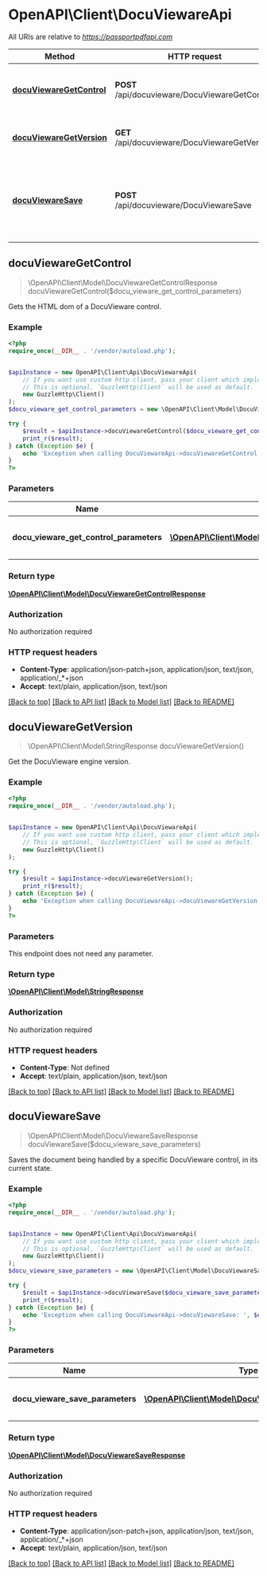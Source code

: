 # OpenAPI\Client\DocuViewareApi

All URIs are relative to *https://passportpdfapi.com*

Method | HTTP request | Description
------------- | ------------- | -------------
[**docuViewareGetControl**](DocuViewareApi.md#docuViewareGetControl) | **POST** /api/docuvieware/DocuViewareGetControl | Gets the HTML dom of a DocuVieware control.
[**docuViewareGetVersion**](DocuViewareApi.md#docuViewareGetVersion) | **GET** /api/docuvieware/DocuViewareGetVersion | Get the DocuVieware engine version.
[**docuViewareSave**](DocuViewareApi.md#docuViewareSave) | **POST** /api/docuvieware/DocuViewareSave | Saves the document being handled by a specific DocuVieware control, in its current state.



## docuViewareGetControl

> \OpenAPI\Client\Model\DocuViewareGetControlResponse docuViewareGetControl($docu_vieware_get_control_parameters)

Gets the HTML dom of a DocuVieware control.

### Example

```php
<?php
require_once(__DIR__ . '/vendor/autoload.php');


$apiInstance = new OpenAPI\Client\Api\DocuViewareApi(
    // If you want use custom http client, pass your client which implements `GuzzleHttp\ClientInterface`.
    // This is optional, `GuzzleHttp\Client` will be used as default.
    new GuzzleHttp\Client()
);
$docu_vieware_get_control_parameters = new \OpenAPI\Client\Model\DocuViewareGetControlParameters(); // \OpenAPI\Client\Model\DocuViewareGetControlParameters | A DocuViewareGetControlParameters object specifying the parameters of the action.

try {
    $result = $apiInstance->docuViewareGetControl($docu_vieware_get_control_parameters);
    print_r($result);
} catch (Exception $e) {
    echo 'Exception when calling DocuViewareApi->docuViewareGetControl: ', $e->getMessage(), PHP_EOL;
}
?>
```

### Parameters


Name | Type | Description  | Notes
------------- | ------------- | ------------- | -------------
 **docu_vieware_get_control_parameters** | [**\OpenAPI\Client\Model\DocuViewareGetControlParameters**](../Model/DocuViewareGetControlParameters.md)| A DocuViewareGetControlParameters object specifying the parameters of the action. |

### Return type

[**\OpenAPI\Client\Model\DocuViewareGetControlResponse**](../Model/DocuViewareGetControlResponse.md)

### Authorization

No authorization required

### HTTP request headers

- **Content-Type**: application/json-patch+json, application/json, text/json, application/_*+json
- **Accept**: text/plain, application/json, text/json

[[Back to top]](#) [[Back to API list]](../../README.md#documentation-for-api-endpoints)
[[Back to Model list]](../../README.md#documentation-for-models)
[[Back to README]](../../README.md)


## docuViewareGetVersion

> \OpenAPI\Client\Model\StringResponse docuViewareGetVersion()

Get the DocuVieware engine version.

### Example

```php
<?php
require_once(__DIR__ . '/vendor/autoload.php');


$apiInstance = new OpenAPI\Client\Api\DocuViewareApi(
    // If you want use custom http client, pass your client which implements `GuzzleHttp\ClientInterface`.
    // This is optional, `GuzzleHttp\Client` will be used as default.
    new GuzzleHttp\Client()
);

try {
    $result = $apiInstance->docuViewareGetVersion();
    print_r($result);
} catch (Exception $e) {
    echo 'Exception when calling DocuViewareApi->docuViewareGetVersion: ', $e->getMessage(), PHP_EOL;
}
?>
```

### Parameters

This endpoint does not need any parameter.

### Return type

[**\OpenAPI\Client\Model\StringResponse**](../Model/StringResponse.md)

### Authorization

No authorization required

### HTTP request headers

- **Content-Type**: Not defined
- **Accept**: text/plain, application/json, text/json

[[Back to top]](#) [[Back to API list]](../../README.md#documentation-for-api-endpoints)
[[Back to Model list]](../../README.md#documentation-for-models)
[[Back to README]](../../README.md)


## docuViewareSave

> \OpenAPI\Client\Model\DocuViewareSaveResponse docuViewareSave($docu_vieware_save_parameters)

Saves the document being handled by a specific DocuVieware control, in its current state.

### Example

```php
<?php
require_once(__DIR__ . '/vendor/autoload.php');


$apiInstance = new OpenAPI\Client\Api\DocuViewareApi(
    // If you want use custom http client, pass your client which implements `GuzzleHttp\ClientInterface`.
    // This is optional, `GuzzleHttp\Client` will be used as default.
    new GuzzleHttp\Client()
);
$docu_vieware_save_parameters = new \OpenAPI\Client\Model\DocuViewareSaveParameters(); // \OpenAPI\Client\Model\DocuViewareSaveParameters | A DocuViewareSaveParameters object specifying the parameters of the action.

try {
    $result = $apiInstance->docuViewareSave($docu_vieware_save_parameters);
    print_r($result);
} catch (Exception $e) {
    echo 'Exception when calling DocuViewareApi->docuViewareSave: ', $e->getMessage(), PHP_EOL;
}
?>
```

### Parameters


Name | Type | Description  | Notes
------------- | ------------- | ------------- | -------------
 **docu_vieware_save_parameters** | [**\OpenAPI\Client\Model\DocuViewareSaveParameters**](../Model/DocuViewareSaveParameters.md)| A DocuViewareSaveParameters object specifying the parameters of the action. |

### Return type

[**\OpenAPI\Client\Model\DocuViewareSaveResponse**](../Model/DocuViewareSaveResponse.md)

### Authorization

No authorization required

### HTTP request headers

- **Content-Type**: application/json-patch+json, application/json, text/json, application/_*+json
- **Accept**: text/plain, application/json, text/json

[[Back to top]](#) [[Back to API list]](../../README.md#documentation-for-api-endpoints)
[[Back to Model list]](../../README.md#documentation-for-models)
[[Back to README]](../../README.md)

